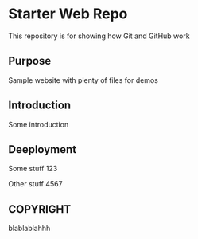 # Starter Web Repo

This repository is for showing how Git and GitHub work

## Purpose

Sample website with plenty of files for demos

## Introduction

Some introduction

## Deeployment

Some stuff 123

Other stuff 4567

## COPYRIGHT

blablablahhh
